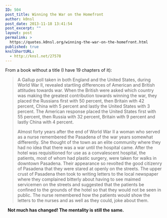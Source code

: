 ```yaml
---
ID: 504
post_title: Winning the War on the Homefront
author: k0nsl
post_date: 2013-11-18 13:41:54
post_excerpt: ""
layout: post
permalink: >
  https://quotes.k0nsl.org/winning-the-war-on-the-homefront.html
published: true
knslShortURL:
  - http://knsl.net/27578
---
```

From a book without a title (I have 19 chapters of it):
<blockquote>A Gallup poll taken in both England and the United States, during World War II, revealed startling differences of American and British attitudes towards war. When the British were asked which country was making the greatest contribution towards winning the war, they placed the Russians first with 50 percent, then Britain with 42 percent, China with 5 percent and lastly the United States with 3 percent. The American response placed the United States first with 55 percent, then Russia with 32 percent, Britain with 9 percent and lastly China with 4 percent.

Almost forty years after the end of World War II a woman who served as a nurse remembered the Pasadena of the war years somewhat differently. She thought of the town as an elite community where they had no idea that there was a war until the hospital came. After the hotel was requisitioned for use as a convalescent hospital, the patients, most of whom had plastic surgery, were taken for walks in downtown Pasadena. Their appearance so revolted the good citizenry of Pasadena that they were stared at openly on the streets. The upper crust of Pasadena then took to writing letters to the local newspaper where they complained bitterly about having to see maimed servicemen on the streets and suggested that the patients be confined to the grounds of the hotel so that they would not be seen in public. The nurse remembered how the patients would show the letters to the nurses and as well as they could, joke about them.</blockquote>
&nbsp;
<strong>Not much has changed! The mentality is still the same.</strong>